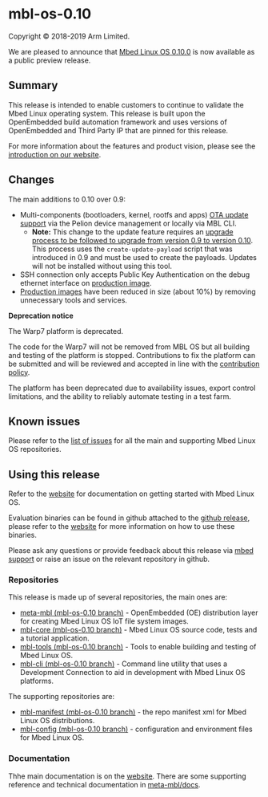 # mbl-os-0.10

Copyright © 2018-2019 Arm Limited.

We are pleased to announce that [Mbed Linux OS 0.10.0][mbl-release] is now available as a public preview release.

## Summary

This release is intended to enable customers to continue to validate the Mbed Linux operating system. This release is built upon the OpenEmbedded build automation framework and uses versions of OpenEmbedded and Third Party IP that are pinned for this release.

For more information about the features and product vision, please see the [introduction on our website][mbl-introduction].

## Changes

The main additions to 0.10 over 0.9:

* Multi-components (bootloaders, kernel, rootfs and apps) [OTA update support](https://os.mbed.com/docs/mbed-linux-os/v0.10/update/index.html) via the Pelion device management or locally via MBL CLI.
    * **Note:** This change to the update feature requires an [upgrade process to be followed to upgrade from version 0.9 to version 0.10](https://os.mbed.com/docs/mbed-linux-os/v0.10/update/updating-an-mbl-image.html#updating-across-releases-of-mbl). This process uses the `create-update-payload` script that was introduced in 0.9 and must be used to create the payloads. Updates will not be installed without using this tool.
* SSH connection only accepts Public Key Authentication on the debug ethernet interface on [production image](https://os.mbed.com/docs/mbed-linux-os/v0.10/first-image/building-a-production-image.html).
* [Production images](https://os.mbed.com/docs/mbed-linux-os/v0.10/first-image/building-a-production-image.html) have been reduced in size (about 10%) by removing unnecessary tools and services.

**Deprecation notice**

The Warp7 platform is deprecated.

The code for the Warp7 will not be removed from MBL OS but all building and testing of the platform is stopped.
Contributions to fix the platform can be submitted and will be reviewed and accepted in line with the [contribution policy][mbl-contrib].

The platform has been deprecated due to availability issues, export control limitations, and the ability to reliably automate testing in a test farm.

## Known issues

Please refer to the [list of issues][mbl-issues] for all the main and supporting Mbed Linux OS repositories.

## Using this release

Refer to the [website][mbl-start-guide] for documentation on getting started with Mbed Linux OS.

Evaluation binaries can be found in github attached to the [github release][mbl-release], please refer to the [website][mbl-start-guide] for more information on how to use these binaries.

Please ask any questions or provide feedback about this release via [mbed support][mbed-email] or raise an issue on the relevant repository in github.

### Repositories

This release is made up of several repositories, the main ones are:

* [meta-mbl (mbl-os-0.10 branch)][meta-mbl] - OpenEmbedded (OE) distribution layer for creating Mbed Linux OS IoT file system images.
* [mbl-core (mbl-os-0.10 branch)][mbl-core] - Mbed Linux OS source code, tests and a tutorial application.
* [mbl-tools (mbl-os-0.10 branch)][mbl-tools] - Tools to enable building and testing of Mbed Linux OS.
* [mbl-cli (mbl-os-0.10 branch)][mbl-cli] - Command line utility that uses a Development Connection to aid in development with Mbed Linux OS platforms.

The supporting repositories are:

* [mbl-manifest (mbl-os-0.10 branch)][mbl-manifest] - the repo manifest xml for Mbed Linux OS distributions.
* [mbl-config (mbl-os-0.10 branch)][mbl-config] - configuration and environment files for Mbed Linux OS.

### Documentation

Thhe main documentation is on the [website][mbl-introduction]. There are some supporting reference and technical documentation in [meta-mbl/docs][mbl-extra-docs].


[mbl-release]: https://github.com/ARMmbed/mbl-manifest/releases/tag/mbl-os-0.10.0
[mbl-extra-docs]: https://github.com/ARMmbed/meta-mbl/tree/mbl-os-0.10/docs
[mbl-start-guide]: https://os.mbed.com/docs/mbed-linux-os/v0.10/welcome/index.html#getting-started
[mbl-introduction]: https://os.mbed.com/docs/mbed-linux-os/v0.10/welcome/index.html
[mbed-email]: mailto:support@mbed.com
[mbl-issues]: https://github.com/issues?q=is%3Aissue+archived%3Afalse+repo%3AARMmbed%2Fmbl-tools+repo%3AARMmbed%2Fmeta-mbl+repo%3AARMmbed%2Fmbl-manifest+repo%3AARMmbed%2Fmbl-core+repo%3AARMmbed%2Fmbl-cli+repo%3AARMmbed%2Fmbl-config+is%3Aopen
[mbl-contrib]: ../CONTRIBUTING.md

[meta-mbl]: https://github.com/ARMmbed/meta-mbl/tree/mbl-os-0.10
[mbl-core]: https://github.com/ARMmbed/mbl-core/tree/mbl-os-0.10
[mbl-tools]: https://github.com/ARMmbed/mbl-tools/tree/mbl-os-0.10
[mbl-manifest]: https://github.com/ARMmbed/mbl-manifest/tree/mbl-os-0.10
[mbl-config]: https://github.com/ARMmbed/mbl-config/tree/mbl-os-0.10
[mbl-cli]: https://github.com/ARMmbed/mbl-cli/tree/mbl-os-0.10
